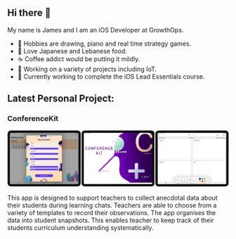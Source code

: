 ## Hi there 👋

My name is James and I am an iOS Developer at GrowthOps.

- 🎹 Hobbies are drawing, piano and real time strategy games.
- 🍣 Love Japanese and Lebanese food.
- ☕️ Coffee addict would be putting it mildly.
- 🔨 Working on a variety of projects including IoT.
- 🌱 Currently working to complete the iOS Lead Essentials course.

## Latest Personal Project:
### ConferenceKit 
![find](/ConferenceKit.jpg)

This app is designed to support teachers to collect anecdotal data about their students during learning chats. Teachers are able to choose from a variety of templates to record their observations. The app organises the data into student snapshots. This enables teacher to keep track of their students curriculum understanding systematically.
